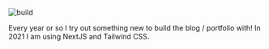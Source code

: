 ![build](https://github.com/causztic/nextjs-blog/actions/workflows/push.yml/badge.svg)

Every year or so I try out something new to build the blog / portfolio with!
In 2021 I am using NextJS and Tailwind CSS.
